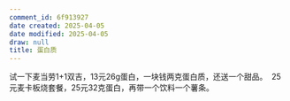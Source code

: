 ```yaml
---
comment_id: 6f913927
date created: 2025-04-05
date modified: 2025-04-05
draw: null
title: 蛋白质
---
```

试一下麦当劳1+1双吉，13元26g蛋白，一块钱两克蛋白质，还送一个甜品。  25元麦卡板烧套餐，25元32克蛋白，再带一个饮料一个薯条。

